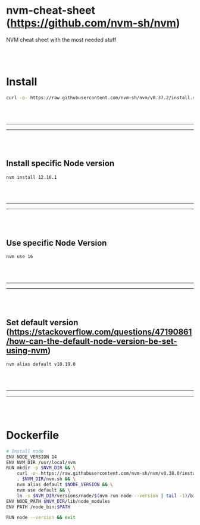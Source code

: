 # nvm-cheat-sheet (https://github.com/nvm-sh/nvm)
NVM cheat sheet with the most needed stuff

<br><br>

# Install
```bash
curl -o- https://raw.githubusercontent.com/nvm-sh/nvm/v0.37.2/install.sh | bash
```





















<br><br>
_________________________________________________
_________________________________________________
<br><br>

## Install specific Node version
```bash
nvm install 12.16.1
```













<br><br>
_________________________________________________
_________________________________________________
<br><br>

## Use specific Node Version
```bash
nvm use 16
```











<br><br>
_________________________________________________
_________________________________________________
<br><br>


## Set default version (https://stackoverflow.com/questions/47190861/how-can-the-default-node-version-be-set-using-nvm)
```bash
nvm alias default v10.19.0
```


























<br><br>
_________________________________________________
_________________________________________________
<br><br>

# Dockerfile
```bash
# Install node
ENV NODE_VERSION 14
ENV NVM_DIR /usr/local/nvm
RUN mkdir -p $NVM_DIR && \
    curl -o- https://raw.githubusercontent.com/nvm-sh/nvm/v0.38.0/install.sh | bash && \
    . $NVM_DIR/nvm.sh && \
    nvm alias default $NODE_VERSION && \
    nvm use default && \
    ln -s $NVM_DIR/versions/node/$(nvm run node --version | tail -1)/bin /node_bin
ENV NODE_PATH $NVM_DIR/lib/node_modules
ENV PATH /node_bin:$PATH

RUN node --version && exit
```

